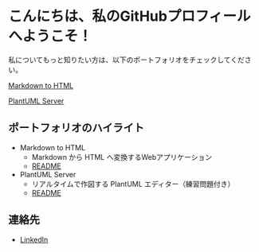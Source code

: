 # こんにちは、私のGitHubプロフィールへようこそ！

私についてもっと知りたい方は、以下のポートフォリオをチェックしてください。

[Markdown to HTML](https://mdtohtml.haru864.com)

[PlantUML Server](https://plantumlserver.haru864.com)

## ポートフォリオのハイライト

- Markdown to HTML
  - Markdown から HTML へ変換するWebアプリケーション
  - [README](https://github.com/haru864/MarkdownToHTML_Web)
- PlantUML Server
  - リアルタイムで作図する PlantUML エディター（練習問題付き）
  - [README](https://github.com/haru864/PlantUMLServer)

## 連絡先

- [LinkedIn](https://jp.linkedin.com/in/haruta-kawauchi-22489425a)

